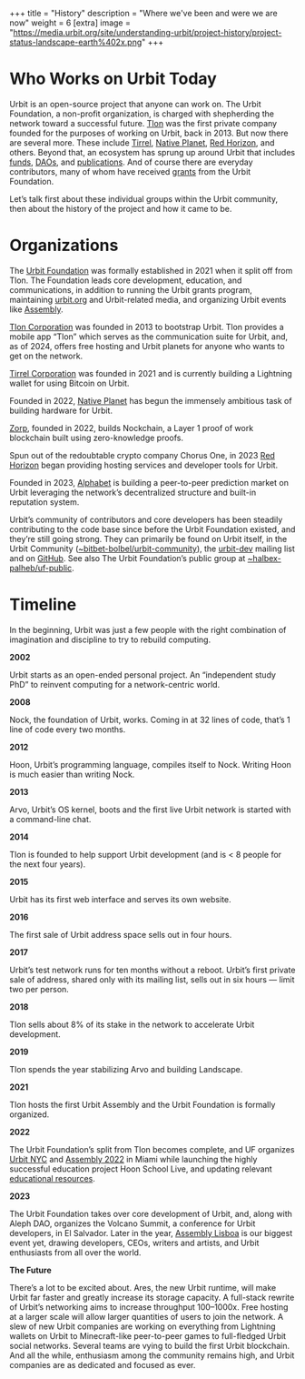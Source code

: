 +++
title = "History"
description = "Where we've been and were we are now"
weight = 6
[extra]
image = "https://media.urbit.org/site/understanding-urbit/project-history/project-status-landscape-earth%402x.png"
+++ 

# Who Works on Urbit Today 

Urbit is an open-source project that anyone can work on. The Urbit Foundation, a non-profit organization, is charged with shepherding the network toward a successful future. [Tlon](https://tlon.io/) was the first private company founded for the purposes of working on Urbit, back in 2013. But now there are several more. These include [Tirrel](https://tirrel.io/), [Native Planet](https://www.nativeplanet.io/), [Red Horizon](https://redhorizon.com/), and others. Beyond that, an ecosystem has sprung up around Urbit that includes [funds](https://assembly.capital/), [DAOs](https://labyrinthdao.io/), and [publications](https://marsreview.org/). And of course there are everyday contributors, many of whom have received [grants](https://urbit.org/grants) from the Urbit Foundation. 

Let’s talk first about these individual groups within the Urbit community, then about the history of the project and how it came to be.

# Organizations

The [Urbit Foundation](https://urbit.org/) was formally established in 2021 when it split off from Tlon. The Foundation leads core development, education, and communications, in addition to running the Urbit grants program, maintaining [urbit.org](https://urbit.org/) and Urbit-related media, and organizing Urbit events like [Assembly](https://assembly.urbit.org/).

[Tlon Corporation](https://tlon.io/) was founded in 2013 to bootstrap Urbit. Tlon provides a mobile app “Tlon” which serves as the communication suite for Urbit, and, as of 2024, offers free hosting and Urbit planets for anyone who wants to get on the network. 

[Tirrel Corporation](https://tirrel.io/) was founded in 2021 and is currently building a Lightning wallet for using Bitcoin on Urbit.

Founded in 2022, [Native Planet](https://www.nativeplanet.io/) has begun the immensely ambitious task of building hardware for Urbit.

[Zorp](http://zorp.io/), founded in 2022, builds Nockchain, a Layer 1 proof of work blockchain built using zero-knowledge proofs.

Spun out of the redoubtable crypto company Chorus One, in 2023 [Red Horizon](https://redhorizon.com/) began providing hosting services and developer tools for Urbit.

Founded in 2023, [Alphabet](https://tlon.network/lure/~sarmyn-samnym/alphabet) is building a peer-to-peer prediction market on Urbit leveraging the network’s decentralized structure and built-in reputation system. 

Urbit’s community of contributors and core developers has been steadily contributing to the code base since before the Urbit Foundation existed, and they’re still going strong. They can primarily be found on Urbit itself, in the Urbit Community ([~bitbet-bolbel/urbit-community](https://urbit.org/groups/~bitbet-bolbel/urbit-community)), the [urbit-dev](https://groups.google.com/a/urbit.org/g/dev?pli=1) mailing list and on [GitHub](https://github.com/urbit). See also The Urbit Foundation’s public group at [~halbex-palheb/uf-public](https://urbit.org/groups/~halbex-palheb/uf-public).

# Timeline 

In the beginning, Urbit was just a few people with the right combination of imagination and discipline to try to rebuild computing.

**2002**

Urbit starts as an open-ended personal project. An “independent study PhD” to reinvent computing for a network-centric world.

**2008**

Nock, the foundation of Urbit, works. Coming in at 32 lines of code, that’s 1 line of code every two months.

**2012**

Hoon, Urbit’s programming language, compiles itself to Nock. Writing Hoon is much easier than writing Nock.

**2013**

Arvo, Urbit’s OS kernel, boots and the first live Urbit network is started with a command-line chat.

**2014**

Tlon is founded to help support Urbit development (and is < 8 people for the next four years).

**2015**

Urbit has its first web interface and serves its own website.

**2016**

The first sale of Urbit address space sells out in four hours.

**2017**

Urbit’s test network runs for ten months without a reboot. Urbit’s first private sale of address, shared only with its mailing list, sells out in six hours — limit two per person.

**2018**

Tlon sells about 8% of its stake in the network to accelerate Urbit development. 

**2019**

Tlon spends the year stabilizing Arvo and building Landscape.

**2021**

Tlon hosts the first Urbit Assembly and the Urbit Foundation is formally organized. 

**2022**

The Urbit Foundation’s split from Tlon becomes complete, and UF organizes [Urbit NYC](https://urbit.org/groups/~ladtem-filmyr/urbit-ny-week) and [Assembly 2022](https://www.youtube.com/playlist?list=PLYGEMSwLguIGfxboRkv38sDeXH71koyET) in Miami while launching the highly successful education project Hoon School Live, and updating relevant [educational resources](https://docs.urbit.org/courses/hoon-school). 

**2023**

The Urbit Foundation takes over core development of Urbit, and, along with Aleph DAO, organizes the Volcano Summit, a conference for Urbit developers, in El Salvador. Later in the year, [Assembly Lisboa](https://www.youtube.com/playlist?list=PLYGEMSwLguIF9wPzEoBr_MV3qR_mFSfXy) is our biggest event yet, drawing developers, CEOs, writers and artists, and Urbit enthusiasts from all over the world.

**The Future**

There’s a lot to be excited about. Ares, the new Urbit runtime, will make Urbit far faster and greatly increase its storage capacity. A full-stack rewrite of Urbit’s networking aims to increase throughput 100–1000x. Free hosting at a larger scale will allow larger quantities of users to join the network. A slew of new Urbit companies are working on everything from Lightning wallets on Urbit to Minecraft-like peer-to-peer games to full-fledged Urbit social networks. Several teams are vying to build the first Urbit blockchain. And all the while, enthusiasm among the community remains high, and Urbit companies are as dedicated and focused as ever.
